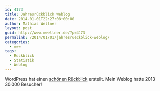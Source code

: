 ```yaml
---
id: 4173
title: Jahresrückblick Weblog
date: 2014-01-01T22:27:08+00:00
author: Mathias Wellner
layout: post
guid: http://www.mwellner.de/?p=4173
permalink: /2014/01/01/jahresrueckblick-weblog/
categories:
  - www
tags:
  - Rückblick
  - Statistik
  - Weblog
---
```

WordPress hat einen [schönen Rückblick](http://jetpack.me/annual-report/9056871/2013/) erstellt. Mein Weblog hatte 2013 30.000 Besucher!